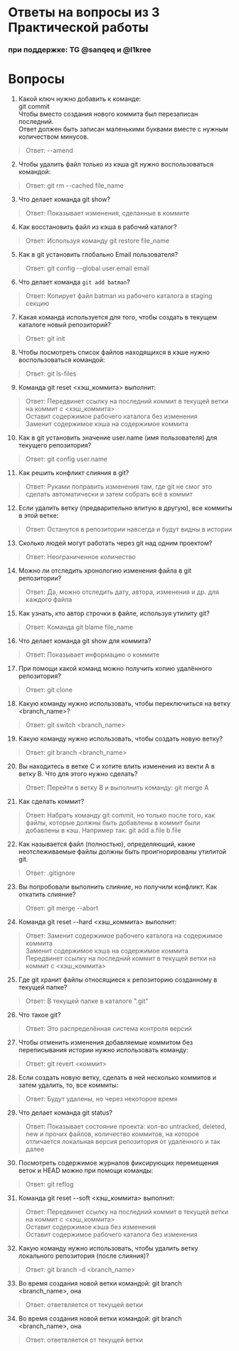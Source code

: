 # Ответы на вопросы из 3 Практической работы

### при поддержке: TG @sanqeq и @l1kree

# Вопросы
1) Какой ключ нужно добавить к команде:<br>
git commit<br>
Чтобы вместо создания нового коммита был перезаписан последний.<br>
Ответ должен быть записан маленькими буквами вместе с нужным количеством минусов.<br>

> Ответ: --amend

2) Чтобы удалить файл только из кэша git нужно воспользоваться командой:<br>

> Ответ: git rm --cached file_name

3) Что делает команда git show?<br>

> Ответ: Показывает изменения, сделанные в коммите

4) Как восстановить файл из кэша в рабочий каталог?<br>

> Ответ: Используя команду git restore file_name

5) Как в git установить глобально Email пользователя?<br>

> Ответ: git config --global user.email email

6) Что делает команда <code>git add batman</code>?<br>

> Ответ: Копирует файл batman из рабочего каталога в staging секцию

7) Какая команда используется для того, чтобы создать в текущем каталоге новый репозиторий?<br>

> Ответ: git init

8) Чтобы посмотреть список файлов находящихся в кэше нужно воспользоваться командой:<br>

> Ответ: git ls-files

9) Команда git reset <хэш_коммита> выполнит:<br>

> Ответ: Передвинет ссылку на последний коммит в текущей ветки на коммит с <хэш_коммита><br>
Оставит содержимое рабочего каталога без изменения<br>
Заменит содержимое кэша на содержимое коммита

10) Как в git установить значение user.name (имя пользователя) для текущего репозитория?<br>

> Ответ: git config user.name <name>

11) Как решить конфликт слияния в git?<br>

> Ответ: Руками поправить изменения там, где git не смог это сделать автоматически и затем собрать всё в коммит

12) Если удалить ветку (предварительно влитую в другую), все коммиты в этой ветке:<br>

> Ответ: Останутся в репозитории навсегда и будут видны в истории

13) Сколько людей могут работать через git над одним проектом?<br>

> Ответ: Неограниченное количество

14) Можно ли отследить хронологию изменения файла в git репозитории?<br>

> Ответ: Да, можно отследить дату, автора, изменения и др. для каждого файла

15) Как узнать, кто автор строчки в файле, используя утилиту git?<br>

> Ответ: Команда git blame file_name

16) Что делает команда git show для коммита?<br>

> Ответ: Показывает информацию о коммите

17) При помощи какой команд можно получить копию удалённого репозитория?<br>

> Ответ: git clone <url>

18) Какую команду нужно использовать, чтобы переключиться на ветку <branch_name>?<br>

> Ответ: git switch <branch_name>

19) Какую команду нужно использовать, чтобы создать новую ветку?<br>

> Ответ: git branch <branch_name>

20) Вы находитесь в ветке С и хотите влить изменения из векти А в ветку В. Что для этого нужно сделать?<br>

> Ответ: Перейти в ветку B и выполнить команду: git merge A

21) Как сделать коммит?<br>

> Ответ: Набрать команду git commit, но только после того, как файлы, которые должны быть добавлены в коммит были добавлены в кэш. Например так: git add a.file b.file

22) Как называется файл (полностью), определяющий, какие неотслеживаемые файлы должны быть проигнорированы утилитой git.<br>

> Ответ: .gitignore

23) Вы попробовали выполнить слияние, но получили конфликт. Как откатить слияние?<br>

> Ответ: git merge --abort

24) Команда git reset --hard <хэш_коммита> выполнит:<br>

> Ответ: Заменит содержимое рабочего каталога на содержимое коммита<br>
Заменит содержимое кэша на содержимое коммита<br>
Передвинет ссылку на последний коммит в текущей ветки на коммит с <хэш_коммита>

25) Где git хранит файлы относящиеся к репозиторию созданному в текущей папке?<br>

> Ответ: В текущей папке в каталоге ".git"

26) Что такое git?<br>

> Ответ: Это распределённая система контроля версий

27) Чтобы отменить изменения добавляемые коммитом без переписывания истории нужно использовать команду:<br>

> Ответ: git revert <коммит>

28) Если создать новую ветку, сделать в ней несколько коммитов и затем удалить, то, все коммиты:<br>

> Ответ: Будут удалены, но через некоторое время

29) Что делает команда git status?<br>

> Ответ: Показывает состояние проекта: кол-во untracked, deleted, new и прочих файлов, количество коммитов, на которое отличается локальная версия репозитория от удаленного и так далее

30) Посмотреть содержимое журналов фиксирующих перемещения веток и HEAD можно при помощи команды:<br>

> Ответ: git reflog

31) Команда git reset --soft <хэш_коммита> выполнит:<br>

> Ответ: Передвинет ссылку на последний коммит в текущей ветки на коммит с <хэш_коммита><br>
Оставит содержимое кэша без изменения<br>
Оставит содержимое рабочего каталога без изменения

32) Какую команду нужно использовать, чтобы удалить ветку локального репозитория (после слияния)?<br>

> Ответ: git branch -d <branch_name>

33) Во время создания новой ветки командой: git branch <branch_name>, она<br>

> Ответ: ответвляется от текущей ветки

34) Во время создания новой ветки командой: git branch <branch_name>, она<br>

> Ответ: ответвляется от текущей ветки
